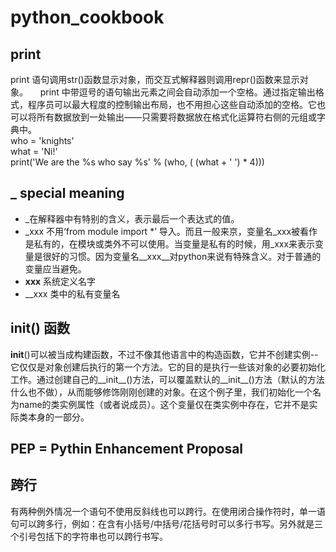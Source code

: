 # python_cookbook

## print
print 语句调用str()函数显示对象，而交互式解释器则调用repr()函数来显示对象。    
print 中带逗号的语句输出元素之间会自动添加一个空格。通过指定输出格式，程序员可以最大程度的控制输出布局，也不用担心这些自动添加的空格。它也可以将所有数据放到一处输出——只需要将数据放在格式化运算符右侧的元组或字典中。    
	  who = 'knights'   
	  what = 'Ni!'   
	  print('We are the %s who say %s' %  (who, ( (what + ' ') * 4)))    
	
## _ special meaning
* _在解释器中有特别的含义，表示最后一个表达式的值。   
* _xxx 不用‘from module import *’ 导入。而且一般来京，变量名_xxx被看作是私有的，在模块或类外不可以使用。当变量是私有的时候，用_xxx来表示变量是很好的习惯。因为变量名__xxx__对python来说有特殊含义。对于普通的变量应当避免。
* __xxx__ 系统定义名字
* __xxx 类中的私有变量名

## __init__() 函数
__init__()可以被当成构建函数，不过不像其他语言中的构造函数，它并不创建实例--它仅仅是对象创建后执行的第一个方法。它的目的是执行一些该对象的必要初始化工作。通过创建自己的__init__()方法，可以覆盖默认的__init__()方法（默认的方法什么也不做），从而能够修饰刚刚创建的对象。在这个例子里，我们初始化一个名为name的类实例属性（或者说成员）。这个变量仅在类实例中存在，它并不是实际类本身的一部分。  	
	
## PEP = Pythin Enhancement Proposal  

## 跨行
有两种例外情况一个语句不使用反斜线也可以跨行。在使用闭合操作符时，单一语句可以跨多行，例如：在含有小括号/中括号/花括号时可以多行书写。另外就是三个引号包括下的字符串也可以跨行书写。
